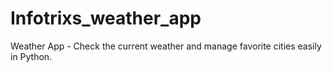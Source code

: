 # Infotrixs_weather_app
Weather App - Check the current weather and manage favorite cities easily in Python.
